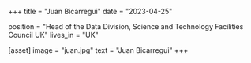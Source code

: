 +++
title = "Juan Bicarregui"
date = "2023-04-25"

position = "Head of the Data Division, Science and Technology Facilities Council UK"
lives_in = "UK"

[asset]
  image = "juan.jpg"
  text = "Juan Bicarregui"
+++
